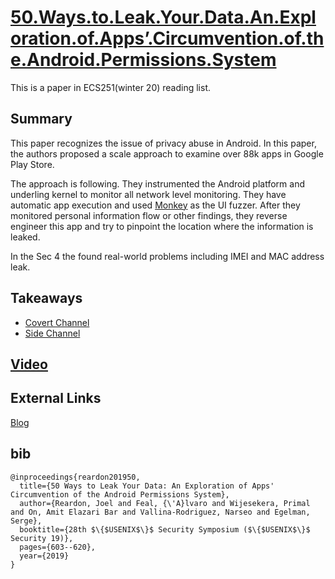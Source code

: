 # [50.Ways.to.Leak.Your.Data.An.Exploration.of.Apps’.Circumvention.of.the.Android.Permissions.System](https://www.ftc.gov/system/files/documents/public_events/1415032/privacycon2019_serge_egelman.pdf?partner=switch)

This is a paper in ECS251(winter 20) reading list.

## Summary

This paper recognizes the issue of privacy abuse in Android.
In this paper, the authors proposed a scale approach to examine over 88k apps in Google Play Store.

The approach is following.
They instrumented the Android platform and underling kernel to monitor all network level monitoring.
They have automatic app execution and used [Monkey](https://developer.android.com/studio/test/monkey) as the UI fuzzer.
After they monitored personal information flow or other findings, they reverse engineer this app and try to pinpoint the location where the information is leaked.

In the Sec 4 the found real-world problems including IMEI and MAC address leak.

## Takeaways

- [Covert Channel](https://en.wikipedia.org/wiki/Covert_channel)
- [Side Channel](https://en.wikipedia.org/wiki/Side-channel_attack)

## [Video](https://www.youtube.com/watch?v=twf-sgWp5bs)

## External Links

[Blog](https://blog.appcensus.io/)

## bib
```
@inproceedings{reardon201950,
  title={50 Ways to Leak Your Data: An Exploration of Apps' Circumvention of the Android Permissions System},
  author={Reardon, Joel and Feal, {\'A}lvaro and Wijesekera, Primal and On, Amit Elazari Bar and Vallina-Rodriguez, Narseo and Egelman, Serge},
  booktitle={28th $\{$USENIX$\}$ Security Symposium ($\{$USENIX$\}$ Security 19)},
  pages={603--620},
  year={2019}
}
```